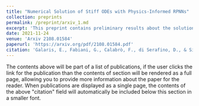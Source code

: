 ```yaml
---
title: "Numerical Solution of Stiff ODEs with Physics-Informed RPNNs"
collection: preprints
permalink: /preprint/arxiv_1.md
excerpt: 'This preprint contains preliminary results about the solution of stiff ODEs with Random Projection Neural Networks'
date: 2021-11-24
venue: 'Arxiv 2108.01584'
paperurl: 'https://arxiv.org/pdf/2108.01584.pdf'
citation: 'Galaris, E., Fabiani, G., Calabrò, F., di Serafino, D., & Siettos, C. (2021). Numerical Solution of Stiff ODEs with Physics-Informed RPNNs. arXiv preprint arXiv:2108.01584.'
---
```


The contents above will be part of a list of publications, if the user clicks the link for the publication than the contents of section will be rendered as a full page, allowing you to provide more information about the paper for the reader. When publications are displayed as a single page, the contents of the above "citation" field will automatically be included below this section in a smaller font.

